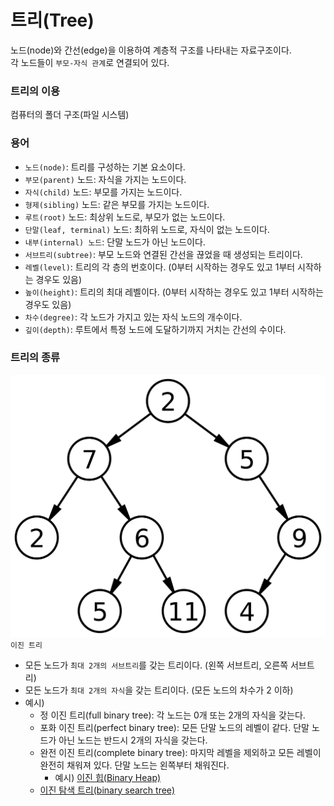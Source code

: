 # 트리(Tree)

노드(node)와 간선(edge)을 이용하여 계층적 구조를 나타내는 자료구조이다.  
각 노드들이 `부모-자식 관계`로 연결되어 있다.

### 트리의 이용

컴퓨터의 폴더 구조(파일 시스템)

### 용어

- `노드(node)`: 트리를 구성하는 기본 요소이다.
- `부모(parent)` 노드: 자식을 가지는 노드이다.
- `자식(child)` 노드: 부모를 가지는 노드이다.
- `형제(sibling)` 노드: 같은 부모를 가지는 노드이다.
- `루트(root)` 노드: 최상위 노드로, 부모가 없는 노드이다.
- `단말(leaf, terminal)` 노드: 최하위 노드로, 자식이 없는 노드이다.
- `내부(internal) 노드`: 단말 노드가 아닌 노드이다.
- `서브트리(subtree)`: 부모 노드와 연결된 간선을 끊었을 때 생성되는 트리이다.
- `레벨(level)`: 트리의 각 층의 번호이다. (0부터 시작하는 경우도 있고 1부터 시작하는 경우도 있음)
- `높이(height)`: 트리의 최대 레벨이다. (0부터 시작하는 경우도 있고 1부터 시작하는 경우도 있음)
- `차수(degree)`: 각 노드가 가지고 있는 자식 노드의 개수이다.
- `깊이(depth)`: 루트에서 특정 노드에 도달하기까지 거치는 간선의 수이다.

### 트리의 종류

![이진 트리](./etc/이진트리.png)
`이진 트리`

- 모든 노드가 `최대 2개의 서브트리`를 갖는 트리이다. (왼쪽 서브트리, 오른쪽 서브트리)
- 모든 노드가 `최대 2개의 자식`을 갖는 트리이다. (모든 노드의 차수가 2 이하)
- 예시)
    - 정 이진 트리(full binary tree): 각 노드는 0개 또는 2개의 자식을 갖는다.
    - 포화 이진 트리(perfect binary tree): 모든 단말 노드의 레벨이 같다. 단말 노드가 아닌 노드는 반드시 2개의 자식을 갖는다.
    - 완전 이진 트리(complete binary tree): 마지막 레벨을 제외하고 모든 레벨이 완전히 채워져 있다. 단말 노드는 왼쪽부터 채워진다.
        - 예시) [이진 힙(Binary Heap)]()
    - [이진 탐색 트리(binary search tree)]()
